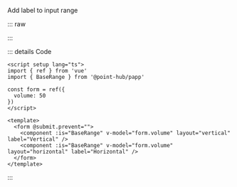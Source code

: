 Add label to input range

::: raw

<RangeLabel />

:::

::: details Code

```vue
<script setup lang="ts">
import { ref } from 'vue'
import { BaseRange } from '@point-hub/papp'

const form = ref({
  volume: 50
})
</script>

<template>
  <form @submit.prevent="">
    <component :is="BaseRange" v-model="form.volume" layout="vertical" label="Vertical" />
    <component :is="BaseRange" v-model="form.volume" layout="horizontal" label="Horizontal" />
  </form>
</template>
```

:::
